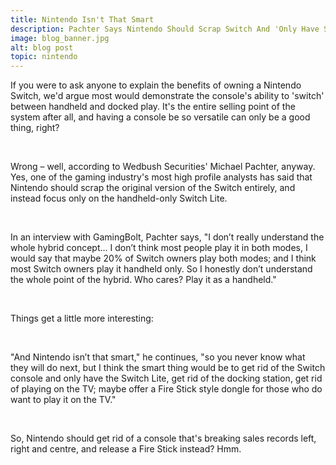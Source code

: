 ```yaml
---
title: Nintendo Isn't That Smart
description: Pachter Says Nintendo Should Scrap Switch And 'Only Have Switch Lite'"
image: blog_banner.jpg
alt: blog post
topic: nintendo
---
```


If you were to ask anyone to explain the benefits of owning a Nintendo Switch, we'd argue most would demonstrate the console's ability to 'switch' between handheld and docked play. It's the entire selling point of the system after all, and having a console be so versatile can only be a good thing, right?

<br />

Wrong – well, according to Wedbush Securities' Michael Pachter, anyway. Yes, one of the gaming industry's most high profile analysts has said that Nintendo should scrap the original version of the Switch entirely, and instead focus only on the handheld-only Switch Lite.

<br />

In an interview with GamingBolt, Pachter says, "I don’t really understand the whole hybrid concept... I don’t think most people play it in both modes, I would say that maybe 20% of Switch owners play both modes; and I think most Switch owners play it handheld only. So I honestly don’t understand the whole point of the hybrid. Who cares? Play it as a handheld."

<br />

Things get a little more interesting:

<br />

"And Nintendo isn’t that smart," he continues, "so you never know what they will do next, but I think the smart thing would be to get rid of the Switch console and only have the Switch Lite, get rid of the docking station, get rid of playing on the TV; maybe offer a Fire Stick style dongle for those who do want to play it on the TV."

<br />

So, Nintendo should get rid of a console that's breaking sales records left, right and centre, and release a Fire Stick instead? Hmm.